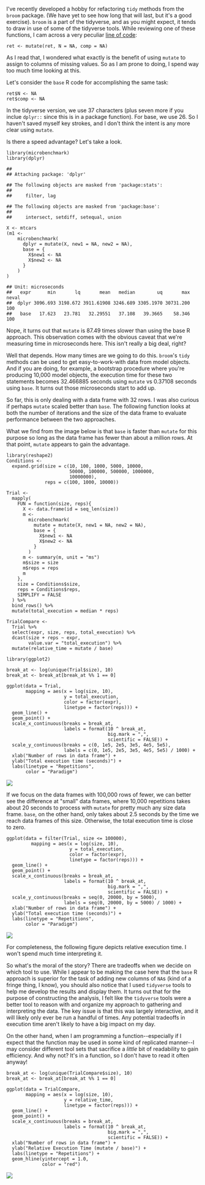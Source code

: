 <!-- 
---
layout: post
title: "Tidyversing for the sake of Tidyversing"
date: 2017-11-15
---
-->
I've recently developed a hobby for refactoring `tidy` methods from the
`broom` package. (We have yet to see how long that will last, but it's a
good exercise). `broom` is a part of the tidyverse, and as you might
expect, it tends to draw in use of some of the tidyverse tools. While
reviewing one of these functions, I cam across a very peculiar [line of
code](https://github.com/tidyverse/broom/blob/master/R/felm_tidiers.R#L73):

<!--excerpt-->
    ret <- mutate(ret, N = NA, comp = NA)

As I read that, I wondered what exactly is the benefit of using `mutate`
to assign to columns of missing values. So as I am prone to doing, I
spend way too much time looking at this.

Let's consider the `base` R code for accomplishing the same task:

    ret$N <- NA
    ret$comp <- NA

In the tidyverse version, we use 37 characters (plus seven more if you
inclue `dplyr::` since this is in a package function). For base, we use
26. So I haven't saved myself key strokes, and I don't think the intent
is any more clear using `mutate`.

Is there a speed advantage? Let's take a look.

    library(microbenchmark)
    library(dplyr)

    ## 
    ## Attaching package: 'dplyr'

    ## The following objects are masked from 'package:stats':
    ## 
    ##     filter, lag

    ## The following objects are masked from 'package:base':
    ## 
    ##     intersect, setdiff, setequal, union

    X <- mtcars
    (m1 <- 
        microbenchmark(
          dplyr = mutate(X, new1 = NA, new2 = NA),
          base = {
            X$new1 <- NA
            X$new2 <- NA
          }
        )
    )

    ## Unit: microseconds
    ##   expr      min       lq       mean   median        uq       max neval
    ##  dplyr 3096.693 3198.672 3911.61908 3246.689 3305.1970 30731.200   100
    ##   base   17.623   23.781   32.29551   37.108   39.3665    58.346   100

Nope, it turns out that `mutate` is 87.49 times slower than using the
base R approach. This observation comes with the obvious caveat that
we're measuring time in microseconds here. This isn't really a big deal,
right?

Well that depends. How many times are we going to do this. `broom`'s
`tidy` methods can be used to get easy-to-work-with data from model
objects. And if you are doing, for example, a bootstrap procedure where
you're producing 10,000 model objects, the execution time for these two
statements becomes 32.466885 seconds using `mutate` vs 0.37108 seconds
using `base`. It turns out those microseconds start to add up.

So far, this is only dealing with a data frame with 32 rows. I was also
curious if perhaps `mutate` scaled better than `base`. The following
function looks at both the number of iterations and the size of the data
frame to evaluate performance between the two approaches.

What we find from the image below is that `base` is faster than `mutate`
for this purpose so long as the data frame has fewer than about a
million rows. At that point, `mutate` appears to gain the advantage.

    library(reshape2)
    Conditions <- 
      expand.grid(size = c(10, 100, 1000, 5000, 10000, 
                           50000, 100000, 500000, 1000000, 
                           10000000),
                  reps = c(100, 1000, 10000))

    Trial <- 
      mapply(
        FUN = function(size, reps){
          X <- data.frame(id = seq_len(size))
          m <- 
            microbenchmark(
              mutate = mutate(X, new1 = NA, new2 = NA),
              base = {
                X$new1 <- NA
                X$new2 <- NA
              }
            )
          m <- summary(m, unit = "ms")
          m$size = size
          m$reps = reps
          m
        },
        size = Conditions$size,
        reps = Conditions$reps,
        SIMPLIFY = FALSE
      ) %>% 
      bind_rows() %>% 
      mutate(total_execution = median * reps)

    TrialCompare <- 
      Trial %>% 
      select(expr, size, reps, total_execution) %>% 
      dcast(size + reps ~ expr, 
            value.var = "total_execution") %>% 
      mutate(relative_time = mutate / base)

    library(ggplot2)

    break_at <- log(unique(Trial$size), 10)
    break_at <- break_at[break_at %% 1 == 0]

    ggplot(data = Trial,
           mapping = aes(x = log(size, 10),
                         y = total_execution,
                         color = factor(expr),
                         linetype = factor(reps))) + 
      geom_line() + 
      geom_point() + 
      scale_x_continuous(breaks = break_at,
                         labels = format(10 ^ break_at,
                                         big.mark = ",",
                                         scientific = FALSE)) + 
      scale_y_continuous(breaks = c(0, 1e5, 2e5, 3e5, 4e5, 5e5),
                         labels = c(0, 1e5, 2e5, 3e5, 4e5, 5e5) / 1000) + 
      xlab("Number of rows in data frame") + 
      ylab("Total execution time (seconds)") + 
      labs(linetype = "Repetitions",
           color = "Paradigm")

![](2017-17-15-tidyverse-for-tidyverse-sake_files/figure-markdown_strict/unnamed-chunk-4-1.png)

If we focus on the data frames with 100,000 rows of fewer, we can better
see the difference at "small" data frames, where 10,000 repetitions
takes about 20 seconds to process with `mutate` for pretty much any size
data frame. `base`, on the other hand, only takes about 2.5 seconds by
the time we reach data frames of this size. Otherwise, the total
execution time is close to zero.

    ggplot(data = filter(Trial, size <= 100000),
             mapping = aes(x = log(size, 10),
                           y = total_execution,
                           color = factor(expr),
                           linetype = factor(reps))) + 
      geom_line() + 
      geom_point() + 
      scale_x_continuous(breaks = break_at,
                         labels = format(10 ^ break_at,
                                         big.mark = ",",
                                         scientific = FALSE)) + 
      scale_y_continuous(breaks = seq(0, 20000, by = 5000),
                         labels = seq(0, 20000, by = 5000) / 1000) +
      xlab("Number of rows in data frame") + 
      ylab("Total execution time (seconds)") + 
      labs(linetype = "Repetitions",
           color = "Paradigm")

![](2017-17-15-tidyverse-for-tidyverse-sake_files/figure-markdown_strict/unnamed-chunk-5-1.png)

For completeness, the following figure depicts relative execution time.
I won't spend much time interpreting it.

So what's the moral of the story? There are tradeoffs when we decide on
which tool to use. While I appear to be making the case here that the
`base` R approach is superior for the task of adding new columns of
`NA`s (kind of a fringe thing, I know), you should also notice that I
used `tidyverse` tools to help me develop the results and display them.
It turns out that for the purpose of constructing the analysis, I felt
like the `tidyverse` tools were a better tool to reason with and
organize my approach to gathering and interpreting the data. The key
issue is that this was largely interactive, and it will likely only ever
be run a handful of times. Any potential tradeoffs in execution time
aren't likely to have a big impact on my day.

On the other hand, when I am programming a function--especially if I
expect that the function may be used in some kind of replicated
manner--I may consider different tool sets that sacrifice a *little* bit
of readability to gain efficiency. And why not? It's in a function, so I
don't have to read it often anyway!

    break_at <- log(unique(TrialCompare$size), 10)
    break_at <- break_at[break_at %% 1 == 0]

    ggplot(data = TrialCompare,
           mapping = aes(x = log(size, 10),
                         y = relative_time,
                         linetype = factor(reps))) + 
      geom_line() + 
      geom_point() + 
      scale_x_continuous(breaks = break_at,
                         labels = format(10 ^ break_at,
                                         big.mark = ",",
                                         scientific = FALSE)) + 
      xlab("Number of rows in data frame") + 
      ylab("Relative Execution Time (mutate / base)") + 
      labs(linetype = "Repetitions") + 
      geom_hline(yintercept = 1.0,
                 color = "red")

![](2017-17-15-tidyverse-for-tidyverse-sake_files/figure-markdown_strict/unnamed-chunk-6-1.png)
